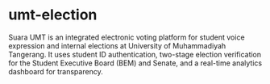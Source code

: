 # umt-election
Suara UMT is an integrated electronic voting platform for student voice expression and internal elections at University of Muhammadiyah Tangerang. It uses student ID authentication, two-stage election verification for the Student Executive Board (BEM) and Senate, and a real-time analytics dashboard for transparency.
